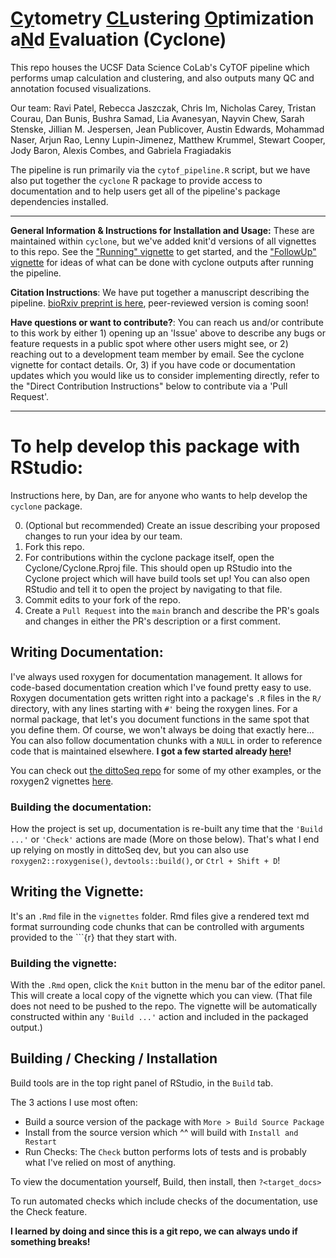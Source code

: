 # <ins>Cy</ins>tometry <ins>CL</ins>ustering <ins>O</ins>ptimization a<ins>N</ins>d <ins>E</ins>valuation (Cyclone)

This repo houses the UCSF Data Science CoLab's CyTOF pipeline which performs umap calculation and clustering, and also outputs many QC and annotation focused visualizations.

Our team: Ravi Patel,  Rebecca Jaszczak, Chris Im, Nicholas Carey, Tristan Courau, Dan Bunis, Bushra Samad, Lia Avanesyan, Nayvin Chew, Sarah Stenske, Jillian M. Jespersen, Jean Publicover, Austin Edwards, Mohammad Naser, Arjun Rao, Lenny Lupin-Jimenez, Matthew Krummel, Stewart Cooper, Jody Baron, Alexis Combes, and Gabriela Fragiadakis

The pipeline is run primarily via the `cytof_pipeline.R` script, but we have also put together the `cyclone` R package to provide access to documentation and to help users get all of the pipeline's package dependencies installed.

---

**General Information & Instructions for Installation and Usage:** These are maintained within `cyclone`, but we've added knit'd versions of all vignettes to this repo. See the ["Running" vignette](vignettes/Running.md) to get started, and the ["FollowUp" vignette](vignettes/FollowUp.html) for ideas of what can be done with cyclone outputs after running the pipeline.

**Citation Instructions**: We have put together a manuscript describing the pipeline.  [bioRxiv preprint is here]( https://www.biorxiv.org/content/10.1101/2023.03.08.531782v1), peer-reviewed version is coming soon!

**Have questions or want to contribute?**: You can reach us and/or contribute to this work by either 1) opening up an 'Issue' above to describe any bugs or feature requests in a public spot where other users might see, or 2) reaching out to a development team member by email. See the cyclone vignette for contact details. Or, 3) if you have code or documentation updates which you would like us to consider implementing directly, refer to the "Direct Contribution Instructions" below to contribute via a 'Pull Request'.

---

# To help develop this package with RStudio:

Instructions here, by Dan, are for anyone who wants to help develop the `cyclone` package.

0. (Optional but recommended) Create an issue describing your proposed changes to run your idea by our team.
1. Fork this repo.
2. For contributions within the cyclone package itself, open the Cyclone/Cyclone.Rproj file.  This should open up RStudio into the Cyclone project which will have build tools set up!  You can also open RStudio and tell it to open the project by navigating to that file.
3. Commit edits to your fork of the repo.
4. Create a `Pull Request` into the `main` branch and describe the PR's goals and changes in either the PR's description or a first comment.

## Writing Documentation:
I've always used roxygen for documentation management.
It allows for code-based documentation creation which I've found pretty easy to use.
Roxygen documentation gets written right into a package's `.R` files in the `R/` directory, with any lines starting with `#'` being the roxygen lines.
For a normal package, that let's you document functions in the same spot that you define them.
Of course, we won't always be doing that exactly here... You can also follow documentation chunks with a `NULL` in order to reference code that is maintained elsewhere.
**I got a few started already [here](R/checkpoints.R)!**

You can check out [the dittoSeq repo](https://github.com/dtm2451/dittoSeq/tree/master/R) for some of my other examples, or the roxygen2 vignettes [here](https://cran.r-project.org/web/packages/roxygen2/vignettes/roxygen2.html).

### Building the documentation:
How the project is set up, documentation is re-built any time that the `'Build ...'` or `'Check'` actions are made (More on those below). That's what I end up relying on mostly in dittoSeq dev, but you can also use `roxygen2::roxygenise()`, `devtools::build()`, or `Ctrl + Shift + D`!

## Writing the Vignette:
It's an `.Rmd` file in the `vignettes` folder.  Rmd files give a rendered text md format surrounding code chunks that can be controlled with arguments provided to the \`\`\`{r} that they start with.

### Building the vignette:
With the `.Rmd` open, click the `Knit` button in the menu bar of the editor panel.  This will create a local copy of the vignette which you can view.  (That file does not need to be pushed to the repo. The vignette will be automatically constructed within any `'Build ...'` action and included in the packaged output.)   

## Building / Checking / Installation
Build tools are in the top right panel of RStudio, in the `Build` tab.

The 3 actions I use most often:
- Build a source version of the package with `More > Build Source Package`
- Install from the source version which ^^ will build with `Install and Restart`
- Run Checks: The `Check` button performs lots of tests and is probably what I've relied on most of anything.

To view the documentation yourself, Build, then install, then `?<target_docs>`

To run automated checks which include checks of the documentation, use the Check feature.

**I learned by doing and since this is a git repo, we can always undo if something breaks!**
